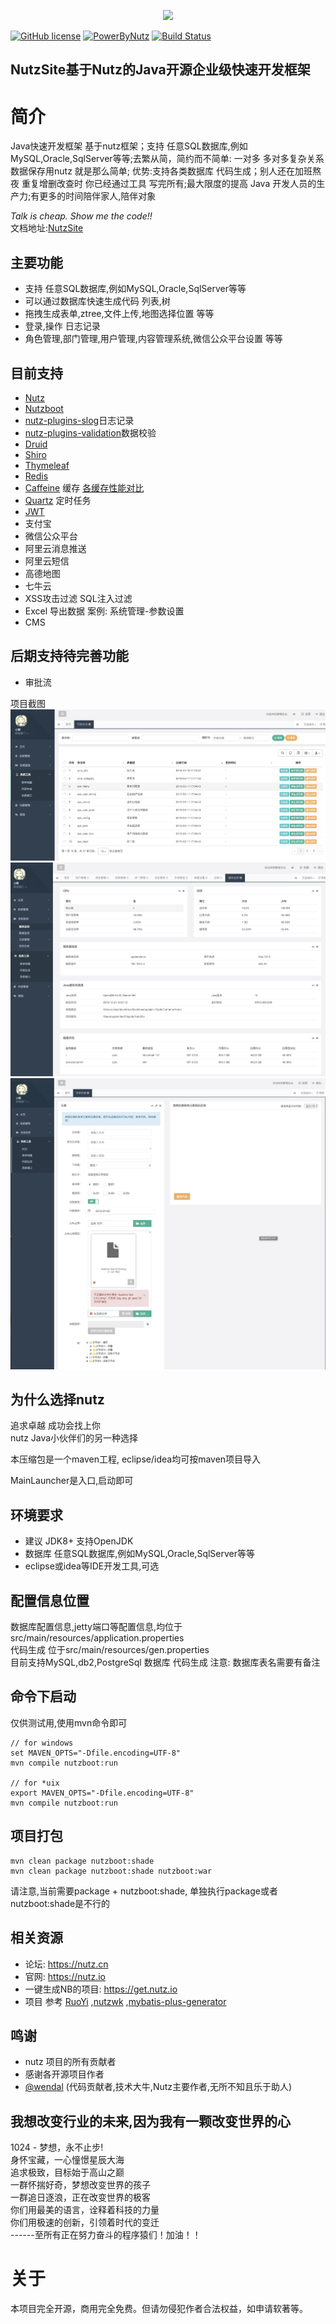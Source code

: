 
<p align="center"><a href="https://tomyule.github.io/NutzSite/" target="_blank"><img width="100" src="https://gitee.com/TomYule/NutzSite/raw/master/src/main/resources/static/nutzsite.png"></a></p>

[![GitHub license](https://img.shields.io/github/license/TomYule/NutzSite)](https://github.com/TomYule/NutzSite/blob/master/LICENSE)
[![PowerByNutz](https://img.shields.io/badge/PowerBy-Nutz-green.svg)](https://github.com/nutzam/nutz)
[![Build Status](https://travis-ci.org/TomYule/NutzSite.svg?branch=master)](https://travis-ci.org/TomYule/NutzSite)   
## NutzSite基于Nutz的Java开源企业级快速开发框架  

# 简介
Java快速开发框架 基于nutz框架；支持 任意SQL数据库,例如MySQL,Oracle,SqlServer等等;去繁从简，简约而不简单: 一对多 多对多复杂关系数据保存用nutz 就是那么简单;
优势:支持各类数据库 代码生成；别人还在加班熬夜 重复增删改查时 你已经通过工具 写完所有;最大限度的提高 Java 开发人员的生产力;有更多的时间陪伴家人,陪伴对象

*Talk is cheap. Show me the code!!*  
文档地址:[NutzSite](https://www.showdoc.com.cn/NutzSite)
## 主要功能
* 支持 任意SQL数据库,例如MySQL,Oracle,SqlServer等等
* 可以通过数据库快速生成代码 列表,树
* 拖拽生成表单,ztree,文件上传,地图选择位置 等等
* 登录,操作 日志记录
* 角色管理,部门管理,用户管理,内容管理系统,微信公众平台设置 等等
## 目前支持
* [Nutz](https://github.com/nutzam/nutz)
* [Nutzboot](https://github.com/nutzam/nutzboot)
* [nutz-plugins-slog](https://github.com/nutzam/nutzmore/tree/master/nutz-plugins-slog)日志记录
* [nutz-plugins-validation](https://github.com/nutzam/nutzmore/tree/master/nutz-plugins-validation)数据校验
* [Druid](https://github.com/alibaba/druid)
* [Shiro](https://github.com/apache/shiro)
* [Thymeleaf](https://github.com/thymeleaf/thymeleaf)
* [Redis](https://github.com/antirez/redis)
* [Caffeine](https://github.com/ben-manes/caffeine) 缓存 [各缓存性能对比](https://github.com/ben-manes/caffeine/wiki/Benchmarks)
* [Quartz](https://github.com/quartz-scheduler/quartz) 定时任务
* [JWT](https://github.com/jwtk/jjwt)
* 支付宝
* 微信公众平台
* 阿里云消息推送
* 阿里云短信
* 高德地图
* 七牛云
* XSS攻击过滤 SQL注入过滤
* Excel 导出数据  案例: 系统管理-参数设置
* CMS
## 后期支持待完善功能
* 审批流

项目截图
![生成代码](src/main/resources/static/1556263681393.jpg)
![服务监控](src/main/resources/static/1577241788123.jpg)
![项目截图](src/main/resources/static/1556263635342.jpg)
## 为什么选择nutz
追求卓越 成功会找上你   
nutz Java小伙伴们的另一种选择

本压缩包是一个maven工程, eclipse/idea均可按maven项目导入

MainLauncher是入口,启动即可

## 环境要求

* 建议 JDK8+ 支持OpenJDK 
* 数据库 任意SQL数据库,例如MySQL,Oracle,SqlServer等等
* eclipse或idea等IDE开发工具,可选

## 配置信息位置

数据库配置信息,jetty端口等配置信息,均位于src/main/resources/application.properties  
代码生成 位于src/main/resources/gen.properties  
目前支持MySQL,db2,PostgreSql 数据库 代码生成
注意: 数据库表名需要有备注

## 命令下启动

仅供测试用,使用mvn命令即可

```
// for windows
set MAVEN_OPTS="-Dfile.encoding=UTF-8"
mvn compile nutzboot:run

// for *uix
export MAVEN_OPTS="-Dfile.encoding=UTF-8"
mvn compile nutzboot:run
```

## 项目打包

```
mvn clean package nutzboot:shade
mvn clean package nutzboot:shade nutzboot:war
```

请注意,当前需要package + nutzboot:shade, 单独执行package或者nutzboot:shade是不行的

## 相关资源

* 论坛: https://nutz.cn
* 官网: https://nutz.io
* 一键生成NB的项目: https://get.nutz.io
* 项目 参考 [RuoYi](https://gitee.com/y_project/RuoYi-fast)
,[nutzwk](https://github.com/Wizzercn/NutzWk/tree/bak-delete-v3-bootstrap) 
,[mybatis-plus-generator](https://gitee.com/baomidou/mybatis-plus/tree/3.0/mybatis-plus-generator)  

## 鸣谢
*   nutz 项目的所有贡献者
*   感谢各开源项目作者
*   [@wendal](https://github.com/wendal) (代码贡献者,技术大牛,Nutz主要作者,无所不知且乐于助人)

## 我想改变行业的未来,因为我有一颗改变世界的心 
1024 - 梦想，永不止步!  
身怀宝藏，一心憧憬星辰大海  
追求极致，目标始于高山之巅  
一群怀揣好奇，梦想改变世界的孩子  
一群追日逐浪，正在改变世界的极客  
你们用最美的语言，诠释着科技的力量  
你们用极速的创新，引领着时代的变迁  
------至所有正在努力奋斗的程序猿们！加油！！  
  
# 关于  
本项目完全开源，商用完全免费。但请勿侵犯作者合法权益，如申请软著等。